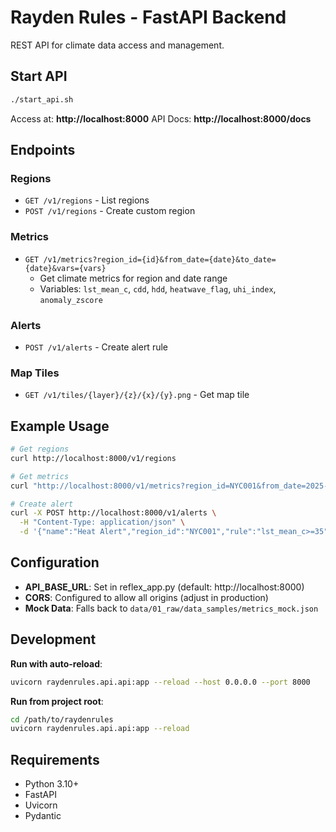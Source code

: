 # Rayden Rules - FastAPI Backend

REST API for climate data access and management.

## Start API

```bash
./start_api.sh
```

Access at: **http://localhost:8000**
API Docs: **http://localhost:8000/docs**

## Endpoints

### Regions
- `GET /v1/regions` - List regions
- `POST /v1/regions` - Create custom region

### Metrics
- `GET /v1/metrics?region_id={id}&from_date={date}&to_date={date}&vars={vars}`
  - Get climate metrics for region and date range
  - Variables: `lst_mean_c`, `cdd`, `hdd`, `heatwave_flag`, `uhi_index`, `anomaly_zscore`

### Alerts
- `POST /v1/alerts` - Create alert rule

### Map Tiles
- `GET /v1/tiles/{layer}/{z}/{x}/{y}.png` - Get map tile

## Example Usage

```bash
# Get regions
curl http://localhost:8000/v1/regions

# Get metrics
curl "http://localhost:8000/v1/metrics?region_id=NYC001&from_date=2025-01-01&to_date=2025-10-30&vars=lst_mean_c,anomaly_zscore"

# Create alert
curl -X POST http://localhost:8000/v1/alerts \
  -H "Content-Type: application/json" \
  -d '{"name":"Heat Alert","region_id":"NYC001","rule":"lst_mean_c>=35","channel":"EMAIL","recipients":"admin@example.com"}'
```

## Configuration

- **API_BASE_URL**: Set in reflex_app.py (default: http://localhost:8000)
- **CORS**: Configured to allow all origins (adjust in production)
- **Mock Data**: Falls back to `data/01_raw/data_samples/metrics_mock.json`

## Development

**Run with auto-reload**:
```bash
uvicorn raydenrules.api.api:app --reload --host 0.0.0.0 --port 8000
```

**Run from project root**:
```bash
cd /path/to/raydenrules
uvicorn raydenrules.api.api:app --reload
```

## Requirements

- Python 3.10+
- FastAPI
- Uvicorn
- Pydantic

